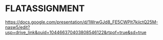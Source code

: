 # FLATASSIGNMENT
https://docs.google.com/presentation/d/1WrwGJd8_FE5CWPIt7kiictQ25M-nasw5/edit?usp=drive_link&ouid=104466370403808546122&rtpof=true&sd=true
